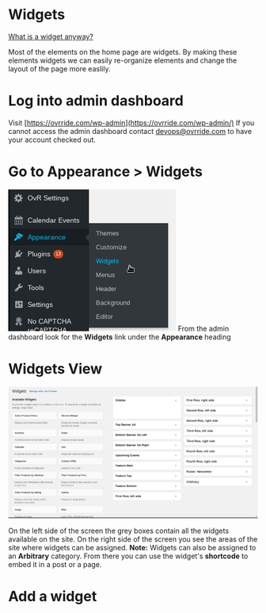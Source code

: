 <!-- TITLE: Add Widgets To Homepage -->
<!-- SUBTITLE: Add a widget or tile to the home page -->

# Widgets
[What is a widget anyway?](https://www.wpbeginner.com/glossary/widgets/)

Most of the elements on the home page are widgets. By making these elements widgets we can easily re-organize elements and change the layout of the page more easlily.

# Log into admin dashboard
Visit [https://ovrride.com/wp-admin](https://ovrride.com/wp-admin/)
If you cannot access the admin dashboard contact [devops@ovrride.com](mailto:devops@ovrride.com) to have your account checked out.

# Go to Appearance > Widgets
![Appearance Widgets](/uploads/appearance-widgets.png "Appearance Widgets")
From the admin dashboard look for the **Widgets** link under the **Appearance** heading

# Widgets View
![Appearance Widgets View](/uploads/appearance-widgets-view.png "Appearance Widgets View")

On the left side of the screen the grey boxes contain all the widgets available on the site. On the right side of the screen you see the areas of the site where widgets can be assigned.
**Note:** Widgets can also be assigned to an **Arbitrary** category. From there you can use the widget's **shortcode** to embed it in a post or a page.

# Add a widget
